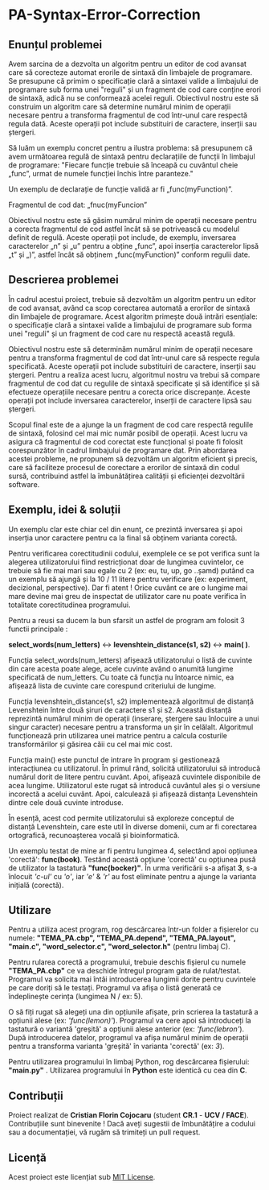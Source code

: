 # PA-Syntax-Error-Correction

## Enunțul problemei
Avem sarcina de a dezvolta un algoritm pentru un editor de cod avansat care să corecteze automat erorile de sintaxă din limbajele de programare. Se presupune că primim o specificație clară a sintaxei valide a limbajului de programare sub forma unei "reguli" și un fragment de cod care conține erori de sintaxă, adică nu se conformează acelei reguli.
Obiectivul nostru este să construim un algoritm care să determine numărul minim de operații necesare pentru a transforma fragmentul de cod într-unul care respectă regula dată. Aceste operații pot include substituiri de caractere, inserții sau ștergeri.

Să luăm un exemplu concret pentru a ilustra problema: să presupunem că avem următoarea regulă de sintaxă pentru declarațiile de funcții în limbajul de programare:
"Fiecare funcție trebuie să înceapă cu cuvântul cheie „func”, urmat de numele funcției închis între paranteze."

Un exemplu de declarație de funcție validă ar fi „func(myFunction)”. 

Fragmentul de cod dat: „fnuc(myFuncion”

Obiectivul nostru este să găsim numărul minim de operații necesare pentru a corecta fragmentul de cod astfel încât să se potrivească cu modelul definit de regulă. Aceste operații pot include, de exemplu, inversarea caracterelor „n” și „u” pentru a obține „func”, apoi inserția caracterelor lipsă „t” și „)”, astfel încât să obținem „func(myFunction)” conform regulii date.


## Descrierea problemei

În cadrul acestui proiect, trebuie să dezvoltăm un algoritm pentru un editor de cod avansat, având ca scop corectarea automată a erorilor de sintaxă din limbajele de programare. Acest algoritm primește două intrări esențiale: o specificație clară a sintaxei valide a limbajului de programare sub forma unei "reguli" și un fragment de cod care nu respectă această regulă.

Obiectivul nostru este să determinăm numărul minim de operații necesare pentru a transforma fragmentul de cod dat într-unul care să respecte regula specificată. Aceste operații pot include substituiri de caractere, inserții sau ștergeri.
Pentru a realiza acest lucru, algoritmul nostru va trebui să compare fragmentul de cod dat cu regulile de sintaxă specificate și să identifice și să efectueze operațiile necesare pentru a corecta orice discrepanțe. Aceste operații pot include inversarea caracterelor, inserții de caractere lipsă sau ștergeri.

Scopul final este de a ajunge la un fragment de cod care respectă regulile de sintaxă, folosind cel mai mic număr posibil de operații. Acest lucru va asigura că fragmentul de cod corectat este funcțional și poate fi folosit corespunzător în cadrul limbajului de programare dat. Prin abordarea acestei probleme, ne propunem să dezvoltăm un algoritm eficient și precis, care să faciliteze procesul de corectare a erorilor de sintaxă din codul sursă, contribuind astfel la îmbunătățirea calității și eficienței dezvoltării software.


## Exemplu, idei & soluții
Un exemplu clar este chiar cel din enunț, ce prezintă inversarea și apoi inserția unor caractere pentru ca la final să obținem varianta corectă.

Pentru verificarea corectitudinii codului, exemplele ce se pot verifica sunt la alegerea utilizatorului fiind restricționat doar de lungimea cuvintelor, ce trebuie să fie mai mari sau egale cu 2 (ex: eu, tu, up, go ..șamd) putând ca un exemplu să ajungă și la 10 / 11 litere pentru verificare (ex: experiment, decizional, perspective). Dar fi atent ! Orice cuvânt ce are o lungime mai mare devine mai greu de inspectat de utilizator care nu poate verifica în totalitate corectitudinea programului.

Pentru a reusi sa ducem la bun sfarsit un astfel de program am folosit 3 functii principale :

**select_words(num_letters)** <-> **levenshtein_distance(s1, s2)** <-> **main( )**. 

Funcția select_words(num_letters) afișează utilizatorului o listă de cuvinte din care acesta poate alege, acele cuvinte având o anumită lungime specificată de num_letters. Cu toate că funcția nu întoarce nimic, ea afișează lista de cuvinte care corespund criteriului de lungime.

Funcția levenshtein_distance(s1, s2) implementează algoritmul de distanță Levenshtein între două șiruri de caractere s1 și s2. Această distanță reprezintă numărul minim de operații (inserare, ștergere sau înlocuire a unui singur caracter) necesare pentru a transforma un șir în celălalt. Algoritmul funcționează prin utilizarea unei matrice pentru a calcula costurile transformărilor și găsirea căii cu cel mai mic cost.

Funcția main() este punctul de intrare în program și gestionează interacțiunea cu utilizatorul. În primul rând, solicită utilizatorului să introducă numărul dorit de litere pentru cuvânt. Apoi, afișează cuvintele disponibile de acea lungime. Utilizatorul este rugat să introducă cuvântul ales și o versiune incorectă a acelui cuvânt. Apoi, calculează și afișează distanța Levenshtein dintre cele două cuvinte introduse.

În esență, acest cod permite utilizatorului să exploreze conceptul de distanță Levenshtein, care este util în diverse domenii, cum ar fi corectarea ortografică, recunoașterea vocală și bioinformatică.

Un exemplu testat de mine ar fi pentru lungimea 4, selectând apoi opțiunea 'corectă': **func(book)**. Testând această opțiune 'corectă' cu opțiunea pusă de utilizator la tastatură **"func(bocker)"**. În urma verificării s-a afișat **3**, s-a înlocuit *'c-ul'* cu *'o'*, iar *'e'* & *'r'* au fost eliminate pentru a ajunge la varianta inițială (corectă).


## Utilizare
Pentru a utiliza acest program, rog descărcarea într-un folder a fișierelor cu numele: **"TEMA_PA.cbp", "TEMA_PA.depend", "TEMA_PA.layout", "main.c", "word_selector.c", "word_selector.h"** (pentru limbaj C). 

Pentru rularea corectă a programului, trebuie deschis fișierul cu numele **"TEMA_PA.cbp"** ce va deschide întregul program gata de rulat/testat. Programul va solicita mai întâi introducerea lungimii dorite pentru cuvintele pe care doriți să le testați. Programul va afișa o listă generată ce îndeplinește cerința (lungimea N / ex: 5). 

O să fiți rugat să alegeți una din opțiunile afișate, prin scrierea la tastatură a opțiunii alese (ex: *'func(lemon)'*). Programul va cere apoi să introduceți la tastatură o variantă 'greșită' a opțiunii alese anterior (ex: *'func(lebron'*). După introducerea datelor, programul va afișa numărul minim de operații pentru a transforma varianta 'greșită' în varianta 'corectă' (ex: *3*).

Pentru utilizarea programului în limbaj Python, rog descărcarea fișierului: **"main.py"** . Utilizarea programului în **Python** este identică cu cea din **C**.


## Contribuții
Proiect realizat de **Cristian Florin Cojocaru** (student **CR.1** - **UCV / FACE**). Contribuțiile sunt binevenite ! Dacă aveți sugestii de îmbunătățire a codului sau a documentației, vă rugăm să trimiteți un pull request.


## Licență
Acest proiect este licențiat sub [MIT License](LICENSE).
